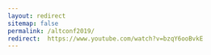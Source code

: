 ```yaml
---
layout: redirect
sitemap: false
permalink: /altconf2019/
redirect:  https://www.youtube.com/watch?v=bzqY6ooBvkE
---
```

